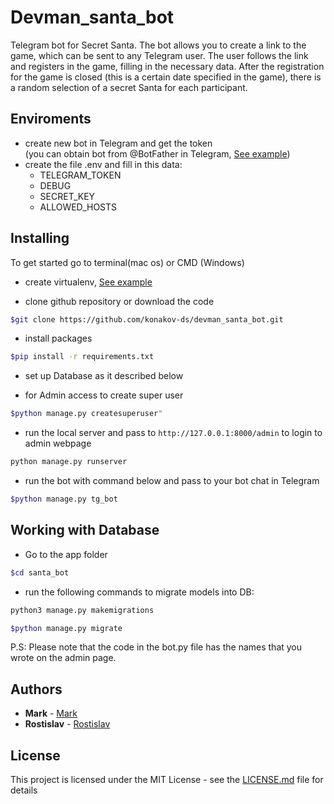 # Devman_santa_bot

Telegram bot for Secret Santa. 
The bot allows you to create a link to the game, which can be sent to any Telegram user.
The user follows the link and registers in the game, filling in the necessary data. After the registration for the game is closed (this is a certain date specified in the game), there is a random selection of a secret Santa for each participant.


## Enviroments

- create new bot in Telegram and get the token   
  (you can obtain bot from @BotFather in Telegram, [See example](https://telegra.ph/Awesome-Telegram-Bot-11-11))
- create the file .env and fill in this data:
  - TELEGRAM_TOKEN
  - DEBUG
  - SECRET_KEY
  - ALLOWED_HOSTS


## Installing

To get started go to terminal(mac os) or CMD (Windows)
- create virtualenv, [See example](https://python-scripts.com/virtualenv)

- clone github repository or download the code

```bash
$git clone https://github.com/konakov-ds/devman_santa_bot.git
```

- install packages

```bash
$pip install -r requirements.txt
```
  
- set up Database as it described below

- for Admin access to create super user 

```bash
$python manage.py createsuperuser"
```

- run the local server and pass to `http://127.0.0.1:8000/admin` to login to admin webpage
```bash
python manage.py runserver
```

- run the bot with command below and pass to your bot chat in Telegram

```bash
$python manage.py tg_bot
```

## Working with Database 
- Go to the app folder

```bash
$cd santa_bot
```

- run the following commands to migrate models into DB:
```bash
python3 manage.py makemigrations
```

```bash
$python manage.py migrate 
```


P.S: Please note that the code in the bot.py file has the names that you wrote on the admin page.

## Authors

* **Mark** - [Mark](https://github.com/konakov-ds)
* **Rostislav** - [Rostislav](https://github.com/Rostwik)

## License

This project is licensed under the MIT License - see the [LICENSE.md](LICENSE.md) file for details


